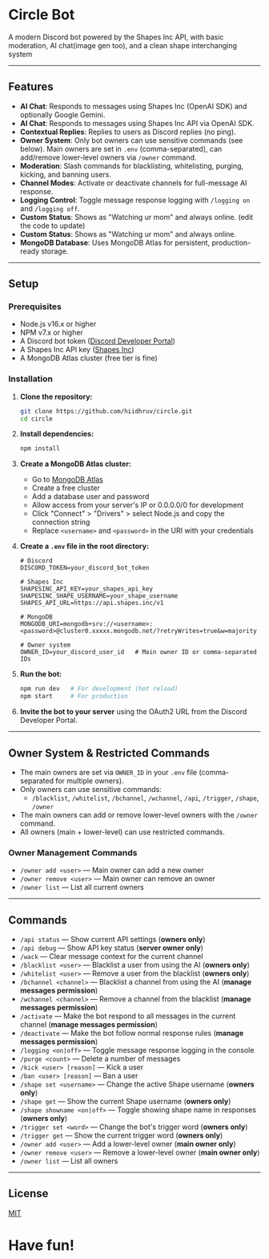 # Circle Bot

A modern Discord bot powered by the Shapes Inc API, with basic moderation, AI chat(image gen too), and a clean shape interchanging system

---

## Features

- **AI Chat**: Responds to messages using Shapes Inc (OpenAI SDK) and optionally Google Gemini.
- **AI Chat**: Responds to messages using Shapes Inc API via OpenAI SDK.
- **Contextual Replies**: Replies to users as Discord replies (no ping).
- **Owner System**: Only bot owners can use sensitive commands (see below). Main owners are set in `.env` (comma-separated), can add/remove lower-level owners via `/owner` command.
- **Moderation**: Slash commands for blacklisting, whitelisting, purging, kicking, and banning users.
- **Channel Modes**: Activate or deactivate channels for full-message AI response.
- **Logging Control**: Toggle message response logging with `/logging on` and `/logging off`.
- **Custom Status**: Shows as "Watching ur mom" and always online. (edit the code to update)
- **Custom Status**: Shows as "Watching ur mom" and always online.
- **MongoDB Database**: Uses MongoDB Atlas for persistent, production-ready storage.

---

## Setup

### Prerequisites

- Node.js v16.x or higher
- NPM v7.x or higher
- A Discord bot token ([Discord Developer Portal](https://discord.com/developers/applications))
- A Shapes Inc API key ([Shapes Inc](https://shapes.inc))
- A MongoDB Atlas cluster (free tier is fine)

### Installation

1. **Clone the repository:**
   ```sh
   git clone https://github.com/hiidhruv/circle.git
   cd circle
   ```

2. **Install dependencies:**
   ```sh
   npm install
   ```

3. **Create a MongoDB Atlas cluster:**
   - Go to [MongoDB Atlas](https://www.mongodb.com/cloud/atlas)
   - Create a free cluster
   - Add a database user and password
   - Allow access from your server's IP or 0.0.0.0/0 for development
   - Click "Connect" > "Drivers" > select Node.js and copy the connection string
   - Replace `<username>` and `<password>` in the URI with your credentials

4. **Create a `.env` file in the root directory:**
   ```env
   # Discord
   DISCORD_TOKEN=your_discord_bot_token

   # Shapes Inc
   SHAPESINC_API_KEY=your_shapes_api_key
   SHAPESINC_SHAPE_USERNAME=your_shape_username
   SHAPES_API_URL=https://api.shapes.inc/v1

   # MongoDB
   MONGODB_URI=mongodb+srv://<username>:<password>@cluster0.xxxxx.mongodb.net/?retryWrites=true&w=majority

   # Owner system
   OWNER_ID=your_discord_user_id   # Main owner ID or comma-separated IDs
   ```

5. **Run the bot:**
   ```sh
   npm run dev   # For development (hot reload)
   npm start     # For production
   ```

6. **Invite the bot to your server** using the OAuth2 URL from the Discord Developer Portal.

---

## Owner System & Restricted Commands

- The main owners are set via `OWNER_ID` in your `.env` file (comma-separated for multiple owners).
- Only owners can use sensitive commands:
  - `/blacklist`, `/whitelist`, `/bchannel`, `/wchannel`, `/api`, `/trigger`, `/shape`, `/owner`
- The main owners can add or remove lower-level owners with the `/owner` command.
- All owners (main + lower-level) can use restricted commands.

### Owner Management Commands
- `/owner add <user>` — Main owner can add a new owner
- `/owner remove <user>` — Main owner can remove an owner
- `/owner list` — List all current owners

---

## Commands

- `/api status` — Show current API settings (**owners only**)
- `/api debug` — Show API key status (**server owner only**)
- `/wack` — Clear message context for the current channel
- `/blacklist <user>` — Blacklist a user from using the AI (**owners only**)
- `/whitelist <user>` — Remove a user from the blacklist (**owners only**)
- `/bchannel <channel>` — Blacklist a channel from using the AI (**manage messages permission**)
- `/wchannel <channel>` — Remove a channel from the blacklist (**manage messages permission**)
- `/activate` — Make the bot respond to all messages in the current channel (**manage messages permission**)
- `/deactivate` — Make the bot follow normal response rules (**manage messages permission**)
- `/logging <on|off>` — Toggle message response logging in the console
- `/purge <count>` — Delete a number of messages
- `/kick <user> [reason]` — Kick a user
- `/ban <user> [reason]` — Ban a user
- `/shape set <username>` — Change the active Shape username (**owners only**)
- `/shape get` — Show the current Shape username (**owners only**)
- `/shape showname <on|off>` — Toggle showing shape name in responses (**owners only**)
- `/trigger set <word>` — Change the bot's trigger word (**owners only**)
- `/trigger get` — Show the current trigger word (**owners only**)
- `/owner add <user>` — Add a lower-level owner (**main owner only**)
- `/owner remove <user>` — Remove a lower-level owner (**main owner only**)
- `/owner list` — List all owners

---

## License

[MIT](LICENSE)

# Have fun!
